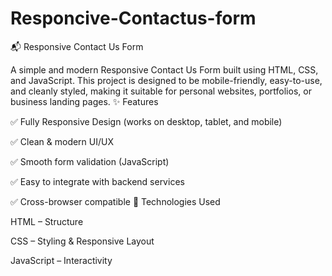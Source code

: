 # Responcive-Contactus-form
📬 Responsive Contact Us Form

A simple and modern Responsive Contact Us Form built using HTML, CSS, and JavaScript.
This project is designed to be mobile-friendly, easy-to-use, and cleanly styled, making it suitable for personal websites, portfolios, or business landing pages.
✨ Features

✅ Fully Responsive Design (works on desktop, tablet, and mobile)

✅ Clean & modern UI/UX

✅ Smooth form validation (JavaScript)

✅ Easy to integrate with backend services

✅ Cross-browser compatible
🚀 Technologies Used

HTML – Structure

CSS  – Styling & Responsive Layout

JavaScript – Interactivity
